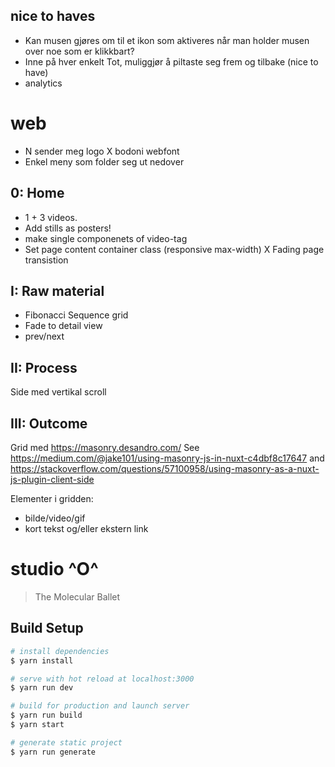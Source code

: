 

## nice to haves
- Kan musen gjøres om til et ikon som aktiveres når man holder musen over noe som er klikkbart?
- Inne på hver enkelt Tot, muliggjør å piltaste seg frem og tilbake (nice to have)
- analytics

# web
 - N sender meg logo
 X bodoni webfont
 - Enkel meny som folder seg ut nedover

## 0: Home
 - 1 + 3 videos.
  - Add stills as posters!
  - make single componenets of video-tag
  - Set page content container class (responsive max-width)
 X Fading page transistion

## I: Raw material
  - Fibonacci Sequence grid
  - Fade to detail view
  - prev/next

## II: Process
 Side med vertikal scroll

## III: Outcome
Grid med https://masonry.desandro.com/
  See https://medium.com/@jake101/using-masonry-js-in-nuxt-c4dbf8c17647 and https://stackoverflow.com/questions/57100958/using-masonry-as-a-nuxt-js-plugin-client-side

Elementer i gridden:
 - bilde/video/gif
 - kort tekst og/eller ekstern link



# studio ^O^
> The Molecular Ballet

## Build Setup

``` bash
# install dependencies
$ yarn install

# serve with hot reload at localhost:3000
$ yarn run dev

# build for production and launch server
$ yarn run build
$ yarn start

# generate static project
$ yarn run generate
```
